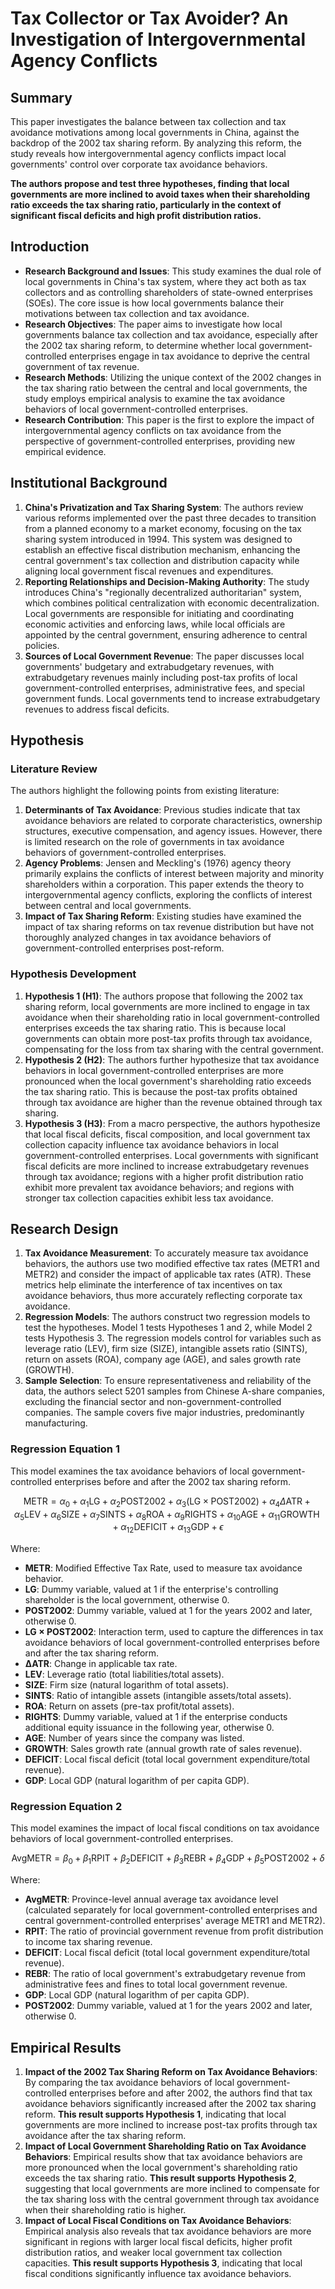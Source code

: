 # Tax Collector or Tax Avoider? An Investigation of Intergovernmental Agency Conflicts

## Summary

This paper investigates the balance between tax collection and tax avoidance motivations among local governments in China, against the backdrop of the 2002 tax sharing reform. By analyzing this reform, the study reveals how intergovernmental agency conflicts impact local governments' control over corporate tax avoidance behaviors. 



**The authors propose and test three hypotheses, finding that local governments are more inclined to avoid taxes when their shareholding ratio exceeds the tax sharing ratio, particularly in the context of significant fiscal deficits and high profit distribution ratios.**

## Introduction

- **Research Background and Issues**: This study examines the dual role of local governments in China's tax system, where they act both as tax collectors and as controlling shareholders of state-owned enterprises (SOEs). The core issue is how local governments balance their motivations between tax collection and tax avoidance.
- **Research Objectives**: The paper aims to investigate how local governments balance tax collection and tax avoidance, especially after the 2002 tax sharing reform, to determine whether local government-controlled enterprises engage in tax avoidance to deprive the central government of tax revenue.
- **Research Methods**: Utilizing the unique context of the 2002 changes in the tax sharing ratio between the central and local governments, the study employs empirical analysis to examine the tax avoidance behaviors of local government-controlled enterprises.
- **Research Contribution**: This paper is the first to explore the impact of intergovernmental agency conflicts on tax avoidance from the perspective of government-controlled enterprises, providing new empirical evidence.

## Institutional Background

1. **China's Privatization and Tax Sharing System**: The authors review various reforms implemented over the past three decades to transition from a planned economy to a market economy, focusing on the tax sharing system introduced in 1994. This system was designed to establish an effective fiscal distribution mechanism, enhancing the central government's tax collection and distribution capacity while aligning local government fiscal revenues and expenditures.
2. **Reporting Relationships and Decision-Making Authority**: The study introduces China's "regionally decentralized authoritarian" system, which combines political centralization with economic decentralization. Local governments are responsible for initiating and coordinating economic activities and enforcing laws, while local officials are appointed by the central government, ensuring adherence to central policies.
3. **Sources of Local Government Revenue**: The paper discusses local governments' budgetary and extrabudgetary revenues, with extrabudgetary revenues mainly including post-tax profits of local government-controlled enterprises, administrative fees, and special government funds. Local governments tend to increase extrabudgetary revenues to address fiscal deficits.

## Hypothesis

### Literature Review

The authors highlight the following points from existing literature:

1. **Determinants of Tax Avoidance**: Previous studies indicate that tax avoidance behaviors are related to corporate characteristics, ownership structures, executive compensation, and agency issues. However, there is limited research on the role of governments in tax avoidance behaviors of government-controlled enterprises.
2. **Agency Problems**: Jensen and Meckling's (1976) agency theory primarily explains the conflicts of interest between majority and minority shareholders within a corporation. This paper extends the theory to intergovernmental agency conflicts, exploring the conflicts of interest between central and local governments.
3. **Impact of Tax Sharing Reform**: Existing studies have examined the impact of tax sharing reforms on tax revenue distribution but have not thoroughly analyzed changes in tax avoidance behaviors of government-controlled enterprises post-reform.

### Hypothesis Development

1. **Hypothesis 1 (H1)**: The authors propose that following the 2002 tax sharing reform, local governments are more inclined to engage in tax avoidance when their shareholding ratio in local government-controlled enterprises exceeds the tax sharing ratio. This is because local governments can obtain more post-tax profits through tax avoidance, compensating for the loss from tax sharing with the central government.
2. **Hypothesis 2 (H2)**: The authors further hypothesize that tax avoidance behaviors in local government-controlled enterprises are more pronounced when the local government's shareholding ratio exceeds the tax sharing ratio. This is because the post-tax profits obtained through tax avoidance are higher than the revenue obtained through tax sharing.
3. **Hypothesis 3 (H3)**: From a macro perspective, the authors hypothesize that local fiscal deficits, fiscal composition, and local government tax collection capacity influence tax avoidance behaviors in local government-controlled enterprises. Local governments with significant fiscal deficits are more inclined to increase extrabudgetary revenues through tax avoidance; regions with a higher profit distribution ratio exhibit more prevalent tax avoidance behaviors; and regions with stronger tax collection capacities exhibit less tax avoidance.

## Research Design

1. **Tax Avoidance Measurement**: To accurately measure tax avoidance behaviors, the authors use two modified effective tax rates (METR1 and METR2) and consider the impact of applicable tax rates (ATR). These metrics help eliminate the interference of tax incentives on tax avoidance behaviors, thus more accurately reflecting corporate tax avoidance.
2. **Regression Models**: The authors construct two regression models to test the hypotheses. Model 1 tests Hypotheses 1 and 2, while Model 2 tests Hypothesis 3. The regression models control for variables such as leverage ratio (LEV), firm size (SIZE), intangible assets ratio (SINTS), return on assets (ROA), company age (AGE), and sales growth rate (GROWTH).
3. **Sample Selection**: To ensure representativeness and reliability of the data, the authors select 5201 samples from Chinese A-share companies, excluding the financial sector and non-government-controlled companies. The sample covers five major industries, predominantly manufacturing.

### Regression Equation 1

This model examines the tax avoidance behaviors of local government-controlled enterprises before and after the 2002 tax sharing reform.

$$
\text{METR} = \alpha_0 + \alpha_1 \text{LG} + \alpha_2 \text{POST2002} + \alpha_3 (\text{LG} \times \text{POST2002}) + \alpha_4 \Delta \text{ATR} + \alpha_5 \text{LEV} + \alpha_6 \text{SIZE} + \alpha_7 \text{SINTS} + \alpha_8 \text{ROA} + \alpha_9 \text{RIGHTS} + \alpha_{10} \text{AGE} + \alpha_{11} \text{GROWTH} + \alpha_{12} \text{DEFICIT} + \alpha_{13} \text{GDP} + \epsilon
$$

Where:
- **METR**: Modified Effective Tax Rate, used to measure tax avoidance behavior.
- **LG**: Dummy variable, valued at 1 if the enterprise's controlling shareholder is the local government, otherwise 0.
- **POST2002**: Dummy variable, valued at 1 for the years 2002 and later, otherwise 0.
- **LG × POST2002**: Interaction term, used to capture the differences in tax avoidance behaviors of local government-controlled enterprises before and after the tax sharing reform.
- **ΔATR**: Change in applicable tax rate.
- **LEV**: Leverage ratio (total liabilities/total assets).
- **SIZE**: Firm size (natural logarithm of total assets).
- **SINTS**: Ratio of intangible assets (intangible assets/total assets).
- **ROA**: Return on assets (pre-tax profit/total assets).
- **RIGHTS**: Dummy variable, valued at 1 if the enterprise conducts additional equity issuance in the following year, otherwise 0.
- **AGE**: Number of years since the company was listed.
- **GROWTH**: Sales growth rate (annual growth rate of sales revenue).
- **DEFICIT**: Local fiscal deficit (total local government expenditure/total revenue).
- **GDP**: Local GDP (natural logarithm of per capita GDP).

### Regression Equation 2

This model examines the impact of local fiscal conditions on tax avoidance behaviors of local government-controlled enterprises.

$$
\text{AvgMETR} = \beta_0 + \beta_1 \text{RPIT} + \beta_2 \text{DEFICIT} + \beta_3 \text{REBR} + \beta_4 \text{GDP} + \beta_5 \text{POST2002} + \delta
$$

Where:
- **AvgMETR**: Province-level annual average tax avoidance level (calculated separately for local government-controlled enterprises and central government-controlled enterprises' average METR1 and METR2).
- **RPIT**: The ratio of provincial government revenue from profit distribution to income tax sharing revenue.
- **DEFICIT**: Local fiscal deficit (total local government expenditure/total revenue).
- **REBR**: The ratio of local government's extrabudgetary revenue from administrative fees and fines to total local government revenue.
- **GDP**: Local GDP (natural logarithm of per capita GDP).
- **POST2002**: Dummy variable, valued at 1 for the years 2002 and later, otherwise 0.

## Empirical Results

1. **Impact of the 2002 Tax Sharing Reform on Tax Avoidance Behaviors**: By comparing the tax avoidance behaviors of local government-controlled enterprises before and after 2002, the authors find that tax avoidance behaviors significantly increased after the 2002 tax sharing reform. **This result supports Hypothesis 1**, indicating that local governments are more inclined to increase post-tax profits through tax avoidance after the tax sharing reform.
2. **Impact of Local Government Shareholding Ratio on Tax Avoidance Behaviors**: Empirical results show that tax avoidance behaviors are more pronounced when the local government's shareholding ratio exceeds the tax sharing ratio. **This result supports Hypothesis 2**, suggesting that local governments are more inclined to compensate for the tax sharing loss with the central government through tax avoidance when their shareholding ratio is higher.
3. **Impact of Local Fiscal Conditions on Tax Avoidance Behaviors**: Empirical analysis also reveals that tax avoidance behaviors are more significant in regions with larger local fiscal deficits, higher profit distribution ratios, and weaker local government tax collection capacities. **This result supports Hypothesis 3**, indicating that local fiscal conditions significantly influence tax avoidance behaviors.
